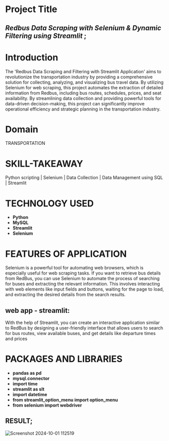 
# **Project Title**

## *Redbus Data Scraping with Selenium & Dynamic Filtering using Streamlit* ;


# **Introduction**
The 'Redbus Data Scraping and Filtering with Streamlit Application' aims to revolutionize the transportation industry by providing a 
comprehensive solution for collecting, analyzing, and visualizing bus travel data. By utilizing Selenium for web scraping, this project automates the extraction of detailed information 
from Redbus, including bus routes, schedules, prices, and seat availability. By streamlining data collection and providing powerful tools for data-driven decision-making, 
this project can significantly improve operational efficiency and strategic planning in the transportation industry.

# **Domain**
TRANSPORTATION

# **SKILL-TAKEAWAY**
 Python scripting | Selenium | Data Collection | Data Management using SQL | Streamlit

# TECHNOLOGY USED
* **Python** 
* **MySQL** 
* **Streamlit**
* **Selenium**

# **FEATURES OF APPLICATION**
   Selenium is a powerful tool for automating web browsers, which is especially useful for web scraping tasks. If you want to retrieve bus details from RedBus, 
 you can use Selenium to automate the process of searching for buses and extracting the relevant information. This involves interacting with web elements 
 like input fields and buttons, waiting for the page to load, and extracting the desired details from the search results.

## **web app - streamlit:**
With the help of Streamlit, you can create an interactive application similar to RedBus by designing a user-friendly interface that allows users to search for bus routes, view available
buses, and get details like departure times and prices


# **PACKAGES AND LIBRARIES**

* **pandas as pd**
* **mysql.connector**
* **import time**
* **streamlit as slt**
* **import datetime**
* **from streamlit_option_menu import option_menu**
* **from selenium import webdriver**


## RESULT;
![Screenshot 2024-10-01 112519](https://github.com/user-attachments/assets/5d97efbb-491e-455e-aeea-8884ff7da99f)
